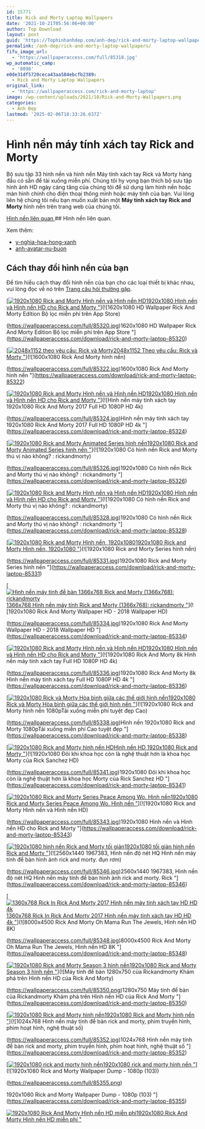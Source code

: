 ```yaml
---
id: 15771
title: Rick and Morty Laptop Wallpapers
date: '2021-10-21T05:56:06+00:00'
author: Top Download
layout: post
guid: 'https://Tophinhanhdep.com/anh-dep/rick-and-morty-laptop-wallpapers/'
permalink: /anh-dep/rick-and-morty-laptop-wallpapers/
fifu_image_url:
  - 'https://wallpaperaccess.com/full/85318.jpg'
wp_automatic_camp:
  - '8098'
e0de31df5720ceca43aa584ebcfb2389:
  - Rick and Morty Laptop Wallpapers
original_link:
  - 'https://wallpaperaccess.com/rick-and-morty-laptop'
image: /wp-content/uploads/2021/10/Rick-and-Morty-Wallpapers.png
categories:
  - Ảnh Đẹp
lastmod: '2025-02-06T18:33:26.637Z'
---
```

# Hình nền máy tính xách tay Rick and Morty

Bộ sưu tập 33 hình nền và hình nền Máy tính xách tay Rick và Morty hàng đầu có sẵn để tải xuống miễn phí. Chúng tôi hy vọng bạn thích bộ sưu tập hình ảnh HD ngày càng tăng của chúng tôi để sử dụng làm hình nền hoặc màn hình chính cho điện thoại thông minh hoặc máy tính của bạn. Vui lòng liên hệ chúng tôi nếu bạn muốn xuất bản một **Máy tính xách tay Rick and Morty** hình nền trên trang web của chúng tôi.

[Hình nền liên quan ](#related) ## Hình nền liên quan.

   
 Xem thêm:

   
- [y-nghia-hoa-hong-xanh](https://tophinhanhdep.com/hoa-hong/y-nghia-hoa-hong-xanh/)
- [anh-avatar-nu-buon](https://tophinhanhdep.com/anh-avatar/anh-avatar-nu-buon/)

## Cách thay đổi hình nền của bạn

Để tìm hiểu cách thay đổi hình nền của bạn cho các loại thiết bị khác nhau, vui lòng đọc về nó trên [Trang câu hỏi thường gặp](https://tophinhanhdep.com/faq/).

  
[[![1920x1080 Rick and Morty Hình nền và Hình nền HD](https://wallpaperaccess.com/full/85318.jpg)1920x1080 Hình nền và Hình nền HD cho Rick and Morty "](https://wallpaperaccess.com/download/rick-and-morty-laptop-85318)](![1620x1080 HD Wallpaper Rick And Morty Edition Bộ lọc miễn phí trên App Store)

(https://wallpaperaccess.com/full/85320.jpg)1620x1080 HD Wallpaper Rick And Morty Edition Bộ lọc miễn phí trên App Store "](https://wallpaperaccess.com/download/rick-and-morty-laptop-85320)

[[![2048x1152 theo yêu cầu: Rick và Morty](https://wallpaperaccess.com/full/85321.jpg)2048x1152 Theo yêu cầu: Rick và Morty "](https://wallpaperaccess.com/download/rick-and-morty-laptop-85321)](![1600x1080 Rick And Morty hình nền)

(https://wallpaperaccess.com/full/85322.jpg)1600x1080 Rick And Morty hình nền "](https://wallpaperaccess.com/download/rick-and-morty-laptop-85322)

[[![1920x1080 Rick and Morty Hình nền và Hình nền HD](https://wallpaperaccess.com/full/85323.png)1920x1080 Hình nền và Hình nền HD cho Rick and Morty "](https://wallpaperaccess.com/download/rick-and-morty-laptop-85323)](![Hình nền máy tính xách tay 1920x1080 Rick And Morty 2017 Full HD 1080P HD 4k)

(https://wallpaperaccess.com/full/85324.jpg)Hình nền máy tính xách tay 1920x1080 Rick And Morty 2017 Full HD 1080P HD 4k "](https://wallpaperaccess.com/download/rick-and-morty-laptop-85324)

[[![1920x1080 Rick and Morty Animated Series hình nền](https://wallpaperaccess.com/full/85325.jpg)1920x1080 Rick and Morty Animated Series hình nền "](https://wallpaperaccess.com/download/rick-and-morty-laptop-85325)](![1920x1080 Có hình nền Rick and Morty thú vị nào không?  : rickandmorty)

(https://wallpaperaccess.com/full/85326.jpg)1920x1080 Có hình nền Rick and Morty thú vị nào không? : rickandmorty "](https://wallpaperaccess.com/download/rick-and-morty-laptop-85326)

[[![1920x1080 Rick and Morty Hình nền và Hình nền HD](https://wallpaperaccess.com/full/85327.png)1920x1080 Hình nền và Hình nền HD cho Rick and Morty "](https://wallpaperaccess.com/download/rick-and-morty-laptop-85327)](![1920x1080 Có hình nền Rick and Morty thú vị nào không?  : rickandmorty)

(https://wallpaperaccess.com/full/85328.jpg)1920x1080 Có hình nền Rick and Morty thú vị nào không? : rickandmorty "](https://wallpaperaccess.com/download/rick-and-morty-laptop-85328)

[[![1920x1080 Rick and Morty Hình nền, 1920x1080](https://wallpaperaccess.com/full/85330.jpg)1920x1080 Rick and Morty Hình nền, 1920x1080 "](https://wallpaperaccess.com/download/rick-and-morty-laptop-85330)](![1920x1080 Rick and Morty Series hình nền)

(https://wallpaperaccess.com/full/85331.jpg)1920x1080 Rick and Morty Series hình nền "](https://wallpaperaccess.com/download/rick-and-morty-laptop-85331)

[[![Hình nền máy tính để bàn 1366x768 Rick and Morty (1366x768): rickandmorty](https://wallpaperaccess.com/full/85332.jpg)1366x768 Hình nền máy tính Rick and Morty (1366x768): rickandmorty "](https://wallpaperaccess.com/download/rick-and-morty-laptop-85332)](![1920x1080 Rick And Morty Wallpaper HD - 2018 Wallpaper HD)

(https://wallpaperaccess.com/full/85334.jpg)1920x1080 Rick And Morty Wallpaper HD - 2018 Wallpaper HD "](https://wallpaperaccess.com/download/rick-and-morty-laptop-85334)

[[![1920x1080 Rick and Morty Hình nền và Hình nền HD](https://wallpaperaccess.com/full/85335.jpg)1920x1080 Hình nền và Hình nền HD cho Rick and Morty "](https://wallpaperaccess.com/download/rick-and-morty-laptop-85335)](![1920x1080 Rick And Morty 8k Hình nền máy tính xách tay Full HD 1080P HD 4k)

(https://wallpaperaccess.com/full/85336.jpg)1920x1080 Rick And Morty 8k Hình nền máy tính xách tay Full HD 1080P HD 4k "](https://wallpaperaccess.com/download/rick-and-morty-laptop-85336)

[[![1920x1080 Rick và Morty Hòa bình giữa các thế giới hình nền](https://wallpaperaccess.com/full/85337.jpg)1920x1080 Rick và Morty Hòa bình giữa các thế giới hình nền "](https://wallpaperaccess.com/download/rick-and-morty-laptop-85337)](![1920x1080 Rick and Morty hình nền 1080pTải xuống miễn phí tuyệt đẹp Cao)

(https://wallpaperaccess.com/full/85338.jpg)Hình nền 1920x1080 Rick and Morty 1080pTải xuống miễn phí Cao tuyệt đẹp "](https://wallpaperaccess.com/download/rick-and-morty-laptop-85338)

[[![1920x1080 Rick and Morty hình nền HD](https://wallpaperaccess.com/full/85339.jpg)Hình nền HD 1920x1080 Rick and Morty "](https://wallpaperaccess.com/download/rick-and-morty-laptop-85339)](![1920x1080 Đôi khi khoa học còn là nghệ thuật hơn là khoa học Morty của Rick Sanchez HD)

(https://wallpaperaccess.com/full/85341.jpg)1920x1080 Đôi khi khoa học còn là nghệ thuật hơn là khoa học Morty của Rick Sanchez HD "](https://wallpaperaccess.com/download/rick-and-morty-laptop-85341)

[[![1920x1080 Rick and Morty Series Peace Among Wo.  Hình nền](https://wallpaperaccess.com/full/85342.jpg)1920x1080 Rick and Morty Series Peace Among Wo. Hình nền "](https://wallpaperaccess.com/download/rick-and-morty-laptop-85342)](![1920x1080 Rick and Morty Hình nền và Hình nền HD)

(https://wallpaperaccess.com/full/85343.jpg)1920x1080 Hình nền và Hình nền HD cho Rick and Morty "](https://wallpaperaccess.com/download/rick-and-morty-laptop-85343)

[[![1920x1080 hình nền Rick and Morty tối giản](https://wallpaperaccess.com/full/85344.jpg)1920x1080 tối giản hình nền Rick and Morty "](https://wallpaperaccess.com/download/rick-and-morty-laptop-85344)](![2560x1440 1967383, Hình nền độ nét HQ Hình nền máy tính để bàn hình ảnh rick and morty.  đụn rơm)

(https://wallpaperaccess.com/full/85346.jpg)2560x1440 1967383, Hình nền độ nét HQ Hình nền máy tính để bàn hình ảnh rick and morty. Rick "](https://wallpaperaccess.com/download/rick-and-morty-laptop-85346)

[[![1360x768 Rick In Rick And Morty 2017 Hình nền máy tính xách tay HD HD 4k](https://wallpaperaccess.com/full/85347.jpg)1360x768 Rick In Rick And Morty 2017 Hình nền máy tính xách tay HD HD 4k "](https://wallpaperaccess.com/download/rick-and-morty-laptop-85347)](![8000x4500 Rick And Morty Oh Mama Run The Jewels, Hình nền HD 8K)

(https://wallpaperaccess.com/full/85348.jpg)8000x4500 Rick And Morty Oh Mama Run The Jewels, Hình nền HD 8K "](https://wallpaperaccess.com/download/rick-and-morty-laptop-85348)

[[![1920x1080 Rick and Morty Season 3 hình nền](https://wallpaperaccess.com/full/85349.jpg)1920x1080 Rick and Morty Season 3 hình nền "](https://wallpaperaccess.com/download/rick-and-morty-laptop-85349)](![Máy tính để bàn 1280x750 của Rickandmorty Khám phá trên Hình nền HD của Rick And Morty)

(https://wallpaperaccess.com/full/85350.png)1280x750 Máy tính để bàn của Rickandmorty Khám phá trên Hình nền HD của Rick And Morty "](https://wallpaperaccess.com/download/rick-and-morty-laptop-85350)

[[![1920x1080 Rick and Morty hình nền](https://wallpaperaccess.com/full/85351.jpg)1920x1080 Rick and Morty hình nền "](https://wallpaperaccess.com/download/rick-and-morty-laptop-85351)](![1024x768 Hình nền máy tính để bàn rick and morty, phim truyền hình, phim hoạt hình, nghệ thuật số)

(https://wallpaperaccess.com/full/85352.jpg)1024x768 Hình nền máy tính để bàn rick and morty, phim truyền hình, phim hoạt hình, nghệ thuật số "](https://wallpaperaccess.com/download/rick-and-morty-laptop-85352)

[[![1920x1080 rick and morty hình nền](https://wallpaperaccess.com/full/85353.jpg)1920x1080 rick and morty hình nền "](https://wallpaperaccess.com/download/rick-and-morty-laptop-85353)](![1920x1080 Rick and Morty Wallpaper Dump - 1080p (103))

(https://wallpaperaccess.com/full/85355.png)

1920x1080 Rick and Morty Wallpaper Dump - 1080p (103) "](https://wallpaperaccess.com/download/rick-and-morty-laptop-85355)

[![1920x1080 Rick And Morty Hình nền HD miễn phí](https://wallpaperaccess.com/full/85357.png)1920x1080 Rick And Morty Hình nền HD miễn phí "](https://wallpaperaccess.com/download/rick-and-morty-laptop-85357)
